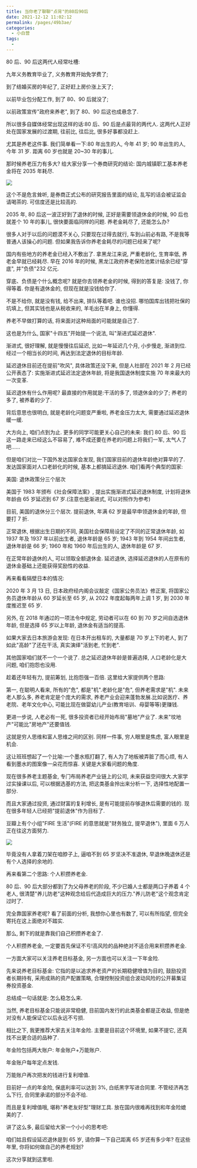 ```yaml
---
title: 当你老了聊聊"点背"的80后90后
date: 2021-12-12 11:02:12
permalink: /pages/49b3ae/
categories:
  - 小白营
tags:
  -
---
```


80 后、90 后这两代⼈经常吐槽:

九年义务教育毕业了, 义务教育开始免学费了;

到了结婚买房的年纪了, 正好赶上房价涨上天了;

以前毕业包分配⼯作, 到了 80、90 后就没了;

以前政策宣传"政府来养⽼", 到了 80、90 后这也成悬念了.

所以很多⾃媒体经常出现这样的话:80 后、90 后是点最背的两代⼈. 这两代⼈正好处在国家发展的过渡期, 往前⽐, 往后⽐, 很多好事都没赶上.

尤其是养⽼这件事. 我们简单看⼀下:80 年出⽣的⼈, 今年 41 岁; 90 年出⽣的⼈, 今年 31 岁. 距离 60 岁也就是 20~30 年的事⼉.

那时候养⽼压⼒有多⼤? 给⼤家分享⼀个券商研究的结论: 国内城镇职⼯基本养⽼⾦将在 2035 年耗尽.

![](../.vuepress/public/img/camp/069.jpg)

这个不是危⾔耸听, 是券商正式公布的研究报告⾥⾯的结论, 乱写的话会被证监会请喝茶的. 可信度还是⽐较⾼的.

2035 年, 80 后这⼀波正好到了退休的时候, 正好是需要领退休⾦的时候, 90 后也就差个 10 年的事⼉, 很快要⾯临同样的问题. 养⽼⾦耗尽了, 还能怎么办?

很多⼈对于以后的问题漠不关⼼, 只要现在过得去就⾏, ⻋到⼭前必有路, 不是我等普通⼈该操⼼的问题. 但如果我告诉你养⽼⾦耗尽的问题已经来了呢?

国内有些地⽅的养⽼⾦已经⼊不敷出了. 拿⿊⻰江来说, 严重⽼龄化, ⽣育率低, 养⽼⾦早就已经耗尽. 早在 2016 年的时候, ⿊⻰江政府养⽼保险池累计结余已经"穿底", 并"负债"232 亿元.

穿底、负债是个什么概念呢? 就是你去领养⽼⾦的时候, 得到的答复是: 没钱了, 你得等着. 你是有退休⾦的, 但现在就是没钱给你了.

不是不给你, 就是没有钱, 给不出来, 排队等着吧. 谁也没招. 哪怕国库出钱把社保的坑填上, 但其实钱也是从税收来的, ⽺⽑出在⽺身上, 你懂得.

养⽼不早做打算的话, 将来⾯对这种局⾯的可能就是⾃⼰了.

这也是为什么, 国家"⼗四五"开始提⼀个说法, 叫"渐进式延迟退休".

渐进式, 很好理解, 就是慢慢往后延迟, ⽐如⼀年延迟⼏个⽉, ⼩步慢⾛, 渐进到位. 经过⼀个相当⻓的时间, 再达到法定退休的⽬标年龄.

延迟退休⽬前还在提前"吹⻛", 具体政策还没下来, 但是⼈社部在 2021 年 2 ⽉已经公开表态了: 实施渐进式延迟法定退休年龄, 将是我国退休制度实施 70 年来最⼤的⼀次变⾰.

延迟退休有什么作⽤呢? 最直接的作⽤就是:⼲活的多了, 领退休⾦的少了; 养⽼的多了, 被养着的少了.

背后意思也很明⽩, 就是⽼龄化问题变严重啦, 养⽼⾦压⼒太⼤, 需要通过延迟退休缓⼀缓.

⼤⽅向上, 咱们点到为⽌. 更多的同学可能更关⼼⾃⼰的未来: 我们 80 后、90 后这⼀路⾛来已经这么不容易了, 难不成还要在养⽼的问题上将我们⼀军, 太⽓⼈了吧……

但是咱们对⽐⼀下国外发达国家会发现, 我们国家⽬前的退休年龄绝对算早的了. 发达国家⾯对⼈⼝⽼龄化的时候, 基本上都搞延迟退休. 咱们看两个典型的国家:

美国: 退休政策分三个层次

美国于 1983 年颁布《社会保障法案》, 提出实施渐进式延迟退休制度, 计划将退休年龄由 65 岁延迟到 67 岁.(注意也是渐进式, 可以对照作为参考)

⽬前, 美国的退休分三个层次. 提前退休, 年满 62 岁是最早申领退休⾦的年龄, 但要打 7 折.

正常退休, 根据出⽣⽇期的不同, 美国社会保障局设定了不同的正常退休年龄, 如 1937 年及 1937 年以前出⽣者, 退休年龄是 65 岁; 1943 年到 1954 年间出⽣者, 退休年龄是 66 岁; 1960 年和 1960 年后出⽣的⼈, 退休年龄是 67 岁.

在正常年龄退休的⼈, 可以领取全额退休⾦. 延迟退休, 选择延迟退休的⼈在原有的退休⾦基础上还能获得奖励性的收益.

再来看看隔壁⽇本的情况:

2020 年 3 ⽉ 13 ⽇, ⽇本政府经内阁会议敲定《国家公务员法》修正案, 将国家公务员退休年龄从 60 岁延⻓⾄ 65 岁, 从 2022 年度起每两年上调 1 岁, 到 2030 年度推迟⾄ 65 岁.

另外, 在 2018 年通过的⼀项法令中规定, 劳动者可以在 60 到 70 岁之间⾃选退休年龄, 但是选择 65 岁以上年龄, 退休⾦有适当的提⾼.

如果⼤家去⽇本旅游会发现: 在⽇本开出租⻋的, ⼤量都是 70 岁上下的⽼⼈, 到了如此"⾼龄"了还在⼲活, 真实演绎"活到⽼, 忙到⽼".

其他国家咱们就不⼀个⼀个说了. 总之延迟退休年龄是普遍选择, ⼈⼝⽼龄化是⼤问题, 咱们抱怨也没⽤.

趁着还年轻有⼒, 提前筹划, ⽐抱怨强⼀百倍. 这⾥给⼤家提供两个思路:

第⼀, 在聪明⼈看来, 所有的"危", 都是"机".⽼龄化是"危", 但养⽼需求是"机". 未来⽼⼈那么多, 养⽼肯定是个庞⼤的需求, 养⽼产业会迎来蓬勃发展.⽐如说医疗、养⽼院、⽼年⽂化中⼼, 可能⽐现在做婴幼⼉产业(教育培训、⺟婴等等)更赚钱.

更进⼀步说, ⼈⽼必有⼀死, 很多投资者已经开始布局"墓地"产业了. 未来"坟地产"可能⽐"房地产"还要值钱.

这就是穷⼈思维和富⼈思维之间的区别. 同样⼀件事, 穷⼈眼⾥是焦虑, 富⼈眼⾥是机会.

这让班班想起了⼀个⽐喻:⼀个墨⽔瓶打翻了, 有⼈为了地板被弄脏了⽽⼼烦, 有⼈看到墨⽔的图案像⼀朵花⽽惊喜. 关键是⼤家看问题的⻆度.

现在很多养⽼主题基⾦, 专⻔布局养⽼产业链上的公司, 未来获益空间很⼤.⼤家学过实操课以后, 可以根据选基的⽅法, 把这类基⾦拎出来分析⼀下, 选择性地配置⼀部分.

⽽且⼤家通过投资, 通过财富的复利增⻓, 是有可能提前存够退休后需要的钱的. 现在很多年轻⼈已经把"提前退休"作为⽬标了.

⾖瓣上有个⼩组"FIRE ⽣活"(FIRE 的意思就是"财务独⽴, 提早退休"), ⾥⾯ 6 万⼈正在往这⽅⾯努⼒.

![](../.vuepress/public/img/camp/070.jpg)

毕竟没有⼈拿着⼑架在咱脖⼦上, 逼咱不到 65 岁坚决不准退休, 早退休晚退休还是有个⼈选择的余地的.

再来看第⼆个思路: 个⼈积攒养⽼⾦.

80 后、90 后⼤部分都到了为⽗⺟养⽼的阶段, 不少已婚⼈⼠都是两⼝⼦养着 4 个⽼⼈, 很清楚"养⼉防⽼"这种观念给后代造成巨⼤的压⼒."养⼉防⽼"这个观念肯定过时了.

完全靠国家养⽼呢? 看了前⾯的分析, 我想你⼼⾥也有数了, 可以有所指望, 但完全寄托在这上⾯绝对不踏实.

那么, 剩下的就是靠我们⾃⼰积攒养⽼⾦了.

个⼈积攒养⽼⾦, ⼀定要⾸先保证不亏!⾼⻛险的品种绝对不适合⽤来积攒养⽼⾦.

⼀⽅⾯⼤家可以关注养⽼⽬标基⾦, 另⼀⽅⾯也可以关注⼀下年⾦险.

先来说养⽼⽬标基⾦: 它指的是以追求养⽼资产的⻓期稳健增值为⽬的, ⿎励投资者⻓期持有, 采⽤成熟的资产配置策略, 合理控制投资组合波动⻛险的公开募集证券投资基⾦.

总结成⼀句话就是: 怎么稳怎么来.

当然, 养⽼⽬标基⾦只能说⾮常稳健, ⽬前国内发⾏的此类基⾦都是正收益, 但是绝对没有⼈能保证它以后永远不亏损.

相⽐之下, 我更推荐⼤家去关注年⾦险. 主要是⽬前这个环境⾥, 如果不提它, 还真找不出更合适的品种了.

年⾦险包括两⼤账户: 年⾦账户+万能账户.

年⾦账户每年定点发钱.

万能账户再次把发的钱进⾏复利增值.

⽬前好⼀点的年⾦险, 保底利率可以达到 3%, ⽩纸⿊字写进合同⾥. 不管经济再怎么下⾏, 合同⾥承诺的部分不会不给.

⽽且是复利增值哦, 堪称"养⽼友好型"理财⼯具. 放在国内很难再找到和年⾦险媲美的了.

讲了这么多, 最后留给⼤家⼀个⼩⼩的思考吧:

咱们姑且假设延迟退休是到 65 岁, 请你算⼀下⾃⼰距离 65 岁还有多少年? 在这些年⾥, 你将如何做⾃⼰的养⽼规划?

这次分享就到这⾥啦.
